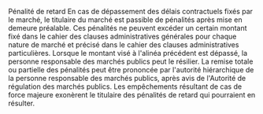 Pénalité de retard
En cas de dépassement des délais contractuels fixés par le marché, le
titulaire du marché est passible de pénalités après mise en demeure
préalable.
Ces pénalités ne peuvent excéder un certain montant fixé dans le cahier
des clauses administratives générales pour chaque nature de marché et
précisé dans le cahier des clauses administratives particulières.
Lorsque le montant visé à l'alinéa précédent est dépassé, la personne
responsable des marchés publics peut le résilier.
La remise totale ou partielle des pénalités peut être prononcée par
l'autorité hiérarchique de la personne responsable des marchés publics,
après avis de l'Autorité de régulation des marchés publics.
Les empêchements résultant de cas de force majeure exonèrent le
titulaire des pénalités de retard qui pourraient en résulter.